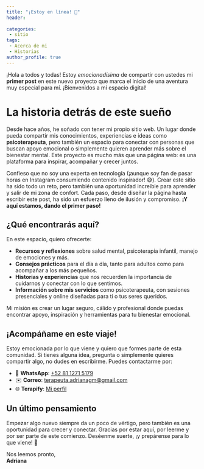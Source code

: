 ```yaml
---
title: "¡Estoy en línea! 🌟"
header:
   
categories:
 - sitio
tags: 
 - Acerca de mi
 - Historias    
author_profile: true
---
```


¡Hola a todos y todas! Estoy *emocionadísima* de compartir con ustedes mi **primer post** en este nuevo proyecto que marca el inicio de una aventura muy especial para mí. ¡Bienvenidos a mi espacio digital!

# La historia detrás de este sueño

Desde hace años, he soñado con tener mi propio sitio web. Un lugar donde pueda compartir mis conocimientos, experiencias e ideas como **psicoterapeuta**, pero también un espacio para conectar con personas que buscan apoyo emocional o simplemente quieren aprender más sobre el bienestar mental. Este proyecto es mucho más que una página web: es una plataforma para inspirar, acompañar y crecer juntos.

Confieso que no soy una experta en tecnología (¡aunque soy fan de pasar horas en Instagram consumiendo contenido inspirador! 😅). Crear este sitio ha sido todo un reto, pero también una oportunidad increíble para aprender y salir de mi zona de confort. Cada paso, desde diseñar la página hasta escribir este post, ha sido un esfuerzo lleno de ilusión y compromiso. **¡Y aquí estamos, dando el primer paso!**

## ¿Qué encontrarás aquí?

En este espacio, quiero ofrecerte:

- **Recursos y reflexiones** sobre salud mental, psicoterapia infantil, manejo de emociones y más.
- **Consejos prácticos** para el día a día, tanto para adultos como para acompañar a los más pequeños.
- **Historias y experiencias** que nos recuerden la importancia de cuidarnos y conectar con lo que sentimos.
- **Información sobre mis servicios** como psicoterapeuta, con sesiones presenciales y online diseñadas para ti o tus seres queridos.

Mi misión es crear un lugar seguro, cálido y profesional donde puedas encontrar apoyo, inspiración y herramientas para tu bienestar emocional.

## ¡Acompáñame en este viaje!

Estoy emocionada por lo que viene y quiero que formes parte de esta comunidad. Si tienes alguna idea, pregunta o simplemente quieres compartir algo, no dudes en escribirme. Puedes contactarme por:

- 📱 **WhatsApp**: [+52 81 1271 5179](https://api.whatsapp.com/send?phone=528112715179)
- ✉️ **Correo**: [terapeuta.adrianagm@gmail.com](mailto:terapeuta.adrianagm@gmail.com)
- 🌐 **Terapify**: [Mi perfil](https://www.terapify.com/psicologos/adriana-garcia-matus)


## Un último pensamiento

Empezar algo nuevo siempre da un poco de vértigo, pero también es una oportunidad para crecer y conectar. Gracias por estar aquí, por leerme y por ser parte de este comienzo. Deséenme suerte, ¡y prepárense para lo que viene! 🚀

Nos leemos pronto,  
**Adriana**

